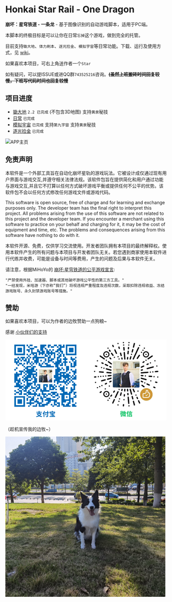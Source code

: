 # Honkai Star Rail - One Dragon
__崩坏：星穹铁道 - 一条龙__ - 基于图像识别的自动游戏脚本，适用于PC端。

本脚本的终极目标是可以让你在日常```忘掉```这个游戏，做到完全的托管。

目前支持`锄大地`、`体力刷本`、`逐光捡金`、`模拟宇宙`等日常功能。下载、运行及使用方式，见 [wiki](https://github.com/DoctorReid/StarRailAutoProxy/wiki)。

如果喜欢本项目，可右上角送作者一个```Star```

如有疑问，可以提ISSUE或进QQ群```743525216```咨询。~~__(虽然上班搬砖时间回复较慢，下班写代码时间也回复较慢__~~

## 项目进度

- [锄大地](https://github.com/DoctorReid/StarRailOneDragon/wiki/%E5%8A%9F%E8%83%BD_%E9%94%84%E5%A4%A7%E5%9C%B0) `2.2 已完成` (不包含3D地图) 支持`黄泉`秘技
- [日常](https://github.com/DoctorReid/StarRailOneDragon/wiki/%E5%8A%9F%E8%83%BD_%E6%97%A5%E5%B8%B8) `已完成`
- [模拟宇宙](https://github.com/DoctorReid/StarRailOneDragon/wiki/%E5%8A%9F%E8%83%BD_%E6%A8%A1%E6%8B%9F%E5%AE%87%E5%AE%99) `已完成` 支持`第九宇宙` 支持`黄泉`秘技
- [逐光捡金](https://github.com/DoctorReid/StarRailOneDragon/wiki/%E5%8A%9F%E8%83%BD_%E9%80%90%E5%85%89%E6%8D%A1%E9%87%91) `已完成`

![APP主页](https://github.com/DoctorReid/StarRailOneDragon/blob/main/.github/wiki/app.png)

## 免责声明
本软件是一个外部工具旨在自动化崩坏星轨的游戏玩法。它被设计成仅通过现有用户界面与游戏交互,并遵守相关法律法规。该软件包旨在提供简化和用户通过功能与游戏交互,并且它不打算以任何方式破坏游戏平衡或提供任何不公平的优势。该软件包不会以任何方式修改任何游戏文件或游戏代码。

This software is open source, free of charge and for learning and exchange purposes only. The developer team has the final right to interpret this project. All problems arising from the use of this software are not related to this project and the developer team. If you encounter a merchant using this software to practice on your behalf and charging for it, it may be the cost of equipment and time, etc. The problems and consequences arising from this software have nothing to do with it.

本软件开源、免费，仅供学习交流使用。开发者团队拥有本项目的最终解释权。使用本软件产生的所有问题与本项目与开发者团队无关。若您遇到商家使用本软件进行代练并收费，可能是设备与时间等费用，产生的问题及后果与本软件无关。


请注意，根据MiHoYo的 [崩坏:星穹铁道的公平游戏宣言]([https://hsr.hoyoverse.com/en-us/news/111244](https://sr.mihoyo.com/news/111246?nav=news&type=notice)):

    "严禁使用外挂、加速器、脚本或其他破坏游戏公平性的第三方工具。"
    "一经发现，米哈游（下亦称“我们”）将视违规严重程度及违规次数，采取扣除违规收益、冻结游戏账号、永久封禁游戏账号等措施。"

## 赞助

如果喜欢本项目，可以为作者的边牧赞助一点狗粮~

感谢 [小伙伴们的支持](https://github.com/DoctorReid/OneDragon-Thanks)

![赞助](./wiki/sponsor.png)

（趁机宣传我的边牧~）

![边牧](./wiki/my_dog.png)
